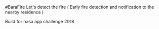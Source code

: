 
#BaraFire 
Let's detect the fire ( Early fire detection and notification to the nearby residence  )

Build for nasa app challenge 2018 
